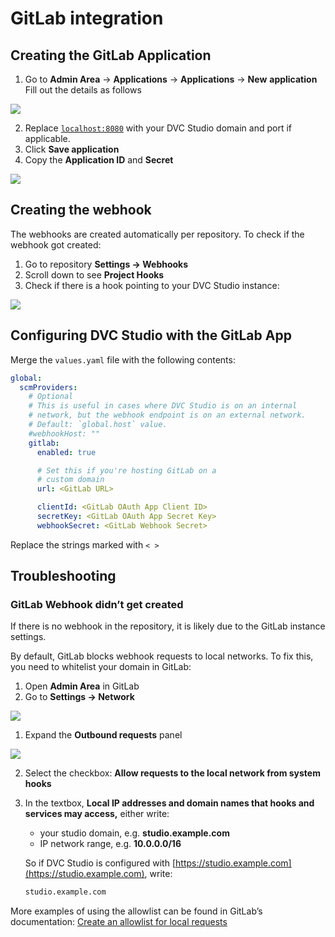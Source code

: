 # GitLab integration

## Creating the GitLab Application

1. Go to **Admin Area** -> **Applications** -> **Applications** -> **New**
   **application** Fill out the details as follows

![](/img/studio-selfhosted-gitlab-1.png)

2. Replace [`localhost:8080`](http://localhost:8080) with your DVC Studio domain
   and port if applicable.
3. Click **Save application**
4. Copy the **Application ID** and **Secret**

![](/img/studio-selfhosted-gitlab-2.png)

## Creating the webhook

The webhooks are created automatically per repository. To check if the webhook
got created:

1. Go to repository **Settings -> Webhooks**
2. Scroll down to see **Project Hooks**
3. Check if there is a hook pointing to your DVC Studio instance:

![](/img/studio-selfhosted-gitlab-3.png)

## Configuring DVC Studio with the GitLab App

Merge the `values.yaml` file with the following contents:

```yaml
global:
  scmProviders:
    # Optional
    # This is useful in cases where DVC Studio is on an internal
    # network, but the webhook endpoint is on an external network.
    # Default: `global.host` value.
    #webhookHost: ""
    gitlab:
      enabled: true

      # Set this if you're hosting GitLab on a
      # custom domain
      url: <GitLab URL>

      clientId: <GitLab OAuth App Client ID>
      secretKey: <GitLab OAuth App Secret Key>
      webhookSecret: <GitLab Webhook Secret>
```

<admon type="info">

Replace the strings marked with `< >`

</admon>

## Troubleshooting

### GitLab Webhook didn’t get created

If there is no webhook in the repository, it is likely due to the GitLab
instance settings.

By default, GitLab blocks webhook requests to local networks. To fix this, you
need to whitelist your domain in GitLab:

1. Open **Admin Area** in GitLab
2. Go to **Settings -> Network**

![](/img/studio-selfhosted-gitlab-4.png)

1. Expand the **Outbound requests** panel

![](/img/studio-selfhosted-gitlab-5.png)

2. Select the checkbox: **Allow requests to the local network from system
   hooks**
3. In the textbox, **Local IP addresses and domain names that hooks and services
   may access,** either write:

   - your studio domain, e.g. **studio.example.com**
   - IP network range, e.g. **10.0.0.0/16**

   So if DVC Studio is configured with
   [https://studio.example.com](https://studio.example.com), write:

   ```bash
   studio.example.com
   ```

More examples of using the allowlist can be found in GitLab’s documentation:
[Create an allowlist for local requests](https://docs.gitlab.com/ee/security/webhooks.html#create-an-allowlist-for-local-requests)
